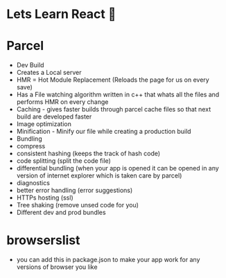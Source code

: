 # Lets Learn React 🚀

# Parcel
- Dev Build
- Creates a Local server
- HMR = Hot Module Replacement (Reloads the page for us on every save)
- Has a File watching algorithm written in c++ that whats all the files and performs HMR on every change 
- Caching - gives faster builds through parcel cache files so that next build are developed faster 
- Image optimization 
- Minification - Minify our file while creating a production build
- Bundling
- compress
- consistent hashing (keeps the track of hash code)
- code splitting (split the code file)
- differential bundling (when your app is opened it can be opened in any version of internet explorer which is taken care by parcel)
- diagnostics
- better error handling (error suggestions)
- HTTPs hosting (ssl)
- Tree shaking (remove unsed code for you)
- Different dev and prod bundles

# browserslist
- you can add this in package.json to make your app work for any versions of browser you like 